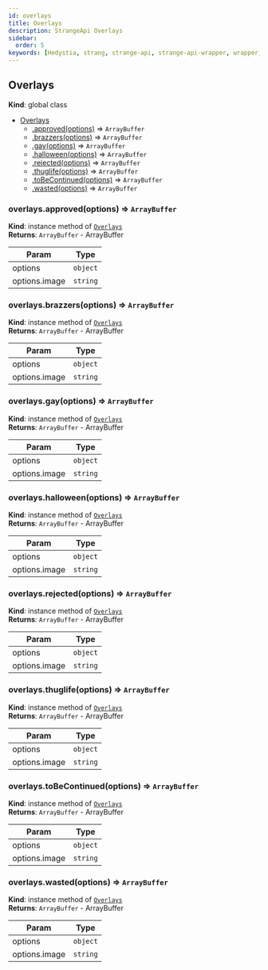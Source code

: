 ```yaml
---
id: overlays
title: Overlays
description: StrangeApi Overlays
sidebar:
  order: 5
keywords: [Hedystia, strang, strange-api, strange-api-wrapper, wrapper, api-wrapper]
---
```


<a name="Overlays"></a>

## Overlays

**Kind**: global class

- [Overlays](#Overlays)
  - [.approved(options)](#Overlays+approved) ⇒ <code>ArrayBuffer</code>
  - [.brazzers(options)](#Overlays+brazzers) ⇒ <code>ArrayBuffer</code>
  - [.gay(options)](#Overlays+gay) ⇒ <code>ArrayBuffer</code>
  - [.halloween(options)](#Overlays+halloween) ⇒ <code>ArrayBuffer</code>
  - [.rejected(options)](#Overlays+rejected) ⇒ <code>ArrayBuffer</code>
  - [.thuglife(options)](#Overlays+thuglife) ⇒ <code>ArrayBuffer</code>
  - [.toBeContinued(options)](#Overlays+toBeContinued) ⇒ <code>ArrayBuffer</code>
  - [.wasted(options)](#Overlays+wasted) ⇒ <code>ArrayBuffer</code>

<a name="Overlays+approved"></a>

### overlays.approved(options) ⇒ <code>ArrayBuffer</code>

**Kind**: instance method of [<code>Overlays</code>](#Overlays)  
**Returns**: <code>ArrayBuffer</code> - ArrayBuffer

| Param         | Type                |
| ------------- | ------------------- |
| options       | <code>object</code> |
| options.image | <code>string</code> |

<a name="Overlays+brazzers"></a>

### overlays.brazzers(options) ⇒ <code>ArrayBuffer</code>

**Kind**: instance method of [<code>Overlays</code>](#Overlays)  
**Returns**: <code>ArrayBuffer</code> - ArrayBuffer

| Param         | Type                |
| ------------- | ------------------- |
| options       | <code>object</code> |
| options.image | <code>string</code> |

<a name="Overlays+gay"></a>

### overlays.gay(options) ⇒ <code>ArrayBuffer</code>

**Kind**: instance method of [<code>Overlays</code>](#Overlays)  
**Returns**: <code>ArrayBuffer</code> - ArrayBuffer

| Param         | Type                |
| ------------- | ------------------- |
| options       | <code>object</code> |
| options.image | <code>string</code> |

<a name="Overlays+halloween"></a>

### overlays.halloween(options) ⇒ <code>ArrayBuffer</code>

**Kind**: instance method of [<code>Overlays</code>](#Overlays)  
**Returns**: <code>ArrayBuffer</code> - ArrayBuffer

| Param         | Type                |
| ------------- | ------------------- |
| options       | <code>object</code> |
| options.image | <code>string</code> |

<a name="Overlays+rejected"></a>

### overlays.rejected(options) ⇒ <code>ArrayBuffer</code>

**Kind**: instance method of [<code>Overlays</code>](#Overlays)  
**Returns**: <code>ArrayBuffer</code> - ArrayBuffer

| Param         | Type                |
| ------------- | ------------------- |
| options       | <code>object</code> |
| options.image | <code>string</code> |

<a name="Overlays+thuglife"></a>

### overlays.thuglife(options) ⇒ <code>ArrayBuffer</code>

**Kind**: instance method of [<code>Overlays</code>](#Overlays)  
**Returns**: <code>ArrayBuffer</code> - ArrayBuffer

| Param         | Type                |
| ------------- | ------------------- |
| options       | <code>object</code> |
| options.image | <code>string</code> |

<a name="Overlays+toBeContinued"></a>

### overlays.toBeContinued(options) ⇒ <code>ArrayBuffer</code>

**Kind**: instance method of [<code>Overlays</code>](#Overlays)  
**Returns**: <code>ArrayBuffer</code> - ArrayBuffer

| Param         | Type                |
| ------------- | ------------------- |
| options       | <code>object</code> |
| options.image | <code>string</code> |

<a name="Overlays+wasted"></a>

### overlays.wasted(options) ⇒ <code>ArrayBuffer</code>

**Kind**: instance method of [<code>Overlays</code>](#Overlays)  
**Returns**: <code>ArrayBuffer</code> - ArrayBuffer

| Param         | Type                |
| ------------- | ------------------- |
| options       | <code>object</code> |
| options.image | <code>string</code> |

